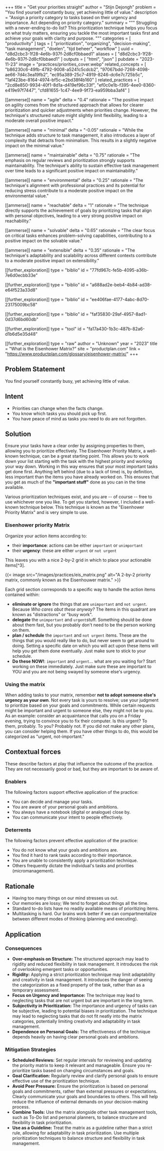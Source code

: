 +++
title = "Get your priorities straight"
author = "Stijn Dejongh"
problem = "You find yourself constantly busy, yet achieving little of value."
description = "Assign a priority category to tasks based on their urgency and importance. Act depending on priority category."
summary = """
Struggling with a never-ending to-do list? This prioritization technique helps you focus on what truly matters, 
ensuring you tackle the most important tasks first and achieve your goals with clarity and purpose.
"""
categories = [ "productivity" ]
tags = [
  "prioritization",
  "organizing",
  "decision-making",
  "task management",
  "doelen",
  "tijd beheer",
  "workflow"
]
uuid = "d8d2cbc3-1f28-4e6b-937f-2d8cf0bbaed1"
aliases = [ "d8d2cbc3-1f28-4e6b-937f-2d8cf0bbaed1" ]
outputs = [ "html", "json" ]
pubdate = "2023-11-23"
image = "practices/priorities_cover.webp"
related_concepts = [
  "b86230c6-49fb-4792-9008-a5241c5cdcb2",
  "97067bdd-7268-4098-ae66-7d4c3ea19fb2",
  "ec95a389-25c7-4919-8246-dc6e7c725b5c",
  "1af423be-8164-4974-bf5c-e2bd38f4b160"
]
related_practices = [
  "2cd8e850-9934-40f1-8d1a-d419ef96c33f",
  "ef0c0e1b-f395-4ee0-8360-e419e97f7447",
  "cfd81655-1c47-4ee9-9f73-ea959bba3af4"
]

[[ammerse]]
name = "agile"
delta = "0.4"
rationale = "The positive impact on agility comes from the structured approach that allows for clearer prioritization and quicker adjustments when priorities change. However, the technique's structured nature might slightly limit flexibility, leading to a moderate overall positive impact."

[[ammerse]]
name = "minimal"
delta = "-0.05"
rationale = "While the technique adds structure to task management, it also introduces a layer of complexity that detracts from minimalism. This results in a slightly negative impact on the minimal value."

[[ammerse]]
name = "maintainable"
delta = "0.75"
rationale = "The emphasis on regular reviews and prioritization strongly supports maintainability. The technique's ability to sustain effective task management over time leads to a significant positive impact on maintainability."

[[ammerse]]
name = "environmental"
delta = "0.25"
rationale = "The technique's alignment with professional practices and its potential for reducing stress contribute to a moderate positive impact on the environmental value."

[[ammerse]]
name = "reachable"
delta = "1"
rationale = "The technique directly supports the achievement of goals by prioritizing tasks that align with personal objectives, leading to a very strong positive impact on reachability."

[[ammerse]]
name = "solvable"
delta = "0.65"
rationale = "The clear focus on critical tasks enhances problem-solving capabilities, contributing to a positive impact on the solvable value."

[[ammerse]]
name = "extensible"
delta = "0.35"
rationale = "The technique's adaptability and scalability across different contexts contribute to a moderate positive impact on extensibility."

[[further_exploration]]
type = "biblio"
id = "77fd967c-fe5b-4095-a36b-7e6d0ecbb33e"

[[further_exploration]]
type = "biblio"
id = "a688ad2e-beb4-4b84-ad38-e64f523a33d8"

[[further_exploration]]
type = "biblio"
id = "ee406fae-4177-4abc-8d70-23175009bc58"

[[further_exploration]]
type = "biblio"
id = "faf35830-29af-4957-8ad1-0d37d6bd60db"

[[further_exploration]]
type = "tool"
id = "fa17a430-1b3c-487b-82a6-d1b6d5e35d48"

[[further_exploration]]
type = "raw"
author = "Unknown"
year = "2023"
title = "What is the Eisenhower Matrix?"
site = "productplan.com"
link = "https://www.productplan.com/glossary/eisenhower-matrix/"
+++

## Problem Statement

You find yourself constantly busy, yet achieving little of value.

## Intent

- Priorities can change when the facts change.
- You know which tasks you should pick up first.
- You have peace of mind as tasks you need to do are not forgotten.

## Solution

Ensure your tasks have a clear order by assigning properties to them, allowing you to prioritize effectively. The Eisenhower Priority Matrix, a well-known technique, can be a great starting point. This allows you to work down your list starting with the task with the highest priority and working your way down.
Working in this way ensures that your most important tasks get done first. Anything left behind (due to a lack of time) is, by definition, less important than the items you have already worked on. This ensures that you get as much of the **"important stuff"** done as you can in the time available.

Various prioritization techniques exist, and you are -- of course -- free to use whichever one you like. To get you started, however, I included a well-known technique below. This technique is known as the "Eisenhower Priority Matrix" and is very simple to use.

### Eisenhower priority Matrix

Organize your action items according to:

- their **importance**: actions can be either `important` or `unimportant`
- their **urgency**: these are either `urgent` or `not urgent`

This leaves you with a nice 2-by-2 grid in which to place your actionable items[^3].

{{< image
src="/images/practices/eis_matrix.png"
alt="A 2-by-2 priority matrix, commonly known as the Eisenhouwer matrix." >}}

Each grid section corresponds to a specific way to handle the action items contained within:

- **eliminate or ignore** the things that are `unimportant` and `not urgent`. Because _Who cares abut these anyway?_ The
  items in this quadrant are known as "distractions" or "busy work".
- **delegate** the `unimportant` and `urgent`stuff. Something should be done about them fast, but you probably don't
  need to be the person working on them.
- **plan / schedule** the `important` and `not urgent` items. These are the things that you would really like
  to do, but never seem to get around to doing. Setting a specific date on which you will act upon these items will help you get them
  done eventually. Just make sure to stick to your schedule.
- **Do these NOW!**: `important` and `urgent`... what are you waiting for? Start working on these immediately. Just make
  sure these are important to YOU and you are not being swayed by someone else's urgency.

### Using the matrix

When adding tasks to your matrix, remember **not to adopt someone else's urgency as your own**. Not every task is yours to resolve; use your judgment to prioritize based on your goals and commitments. While certain requests might be important and urgent to someone else, they might not be to you. As an example: consider an acquaintance that calls you on a Friday evening, trying to convince you to fix their computer.
Is this urgent? To them, probably. To you? Probably not. If you did not make any other plans, you can consider helping them. If you have other things to do, this would be categorized as "urgent, not-important."

## Contextual forces

These describe factors at play that influence the outcome of the practice. They are not necessarily good or bad, but they are important to be aware of.

### Enablers

The following factors support effective application of the practice:

- You can decide and manage your tasks.
- You are aware of your personal goals and ambitions.
- You always have a notebook (digital or analogue) close by.
- You can communicate your intent to people effectively.

### Deterrents

The following factors prevent effective application of the practice:

- You do not know what your goals and ambitions are.
- You find it hard to rank tasks according to their importance.
- You are unable to consistently apply a prioritization technique.
- Others frequently dictate the individual's tasks and priorities (micromanagement).

## Rationale

- Having too many things on our mind stresses us out.
- Our memories are lossy; We tend to forget about things all the time.
- Standard to-do lists have no readily available means of prioritizing items.
- Multitasking is hard. Our brains work better if we can compartmentalize between different modes of thinking (planning and executing).

## Application

### Consequences

- **Over-emphasis on Structure:** The structured approach may lead to rigidity and reduced flexibility in task management. It introduces the
  risk of overlooking emergent tasks or opportunities.
- **Rigidity:** Applying a strict prioritization technique may limit adaptability and creativity in task management. It introduces the danger of
  seeing the categorization as a fixed property of the task, rather than as a temporary assessment.
- **Focus on Urgency and Importance:** The technique may lead to neglecting tasks that are not urgent but are important in the long term.
- **Subjectivity in Prioritization:** The importance and urgency of tasks can be subjective, leading to potential biases in prioritization. The
  technique may lead to neglecting tasks that do not fit neatly into the matrix categories, potentially limiting creativity and
  adaptability in task management.
- **Dependence on Personal Goals:** The effectiveness of the technique depends heavily on having clear personal goals and ambitions.

### Mitigation Strategies

- **Scheduled Reviews:** Set regular intervals for reviewing and updating the priority matrix to keep it relevant and manageable. Ensure you
  re-prioritize tasks based on changing circumstances and goals.
- **Goal Clarification:** Regularly review and clarify personal goals to ensure effective use of the prioritization technique.
- **Avoid Peer Pressure:** Ensure the prioritization is based on personal goals and commitments, rather than external pressures or expectations.
  Clearly communicate your goals and boundaries to others. This will help reduce the influence of external demands on your
  decision-making process.
- **Combine Tools:** Use the matrix alongside other task management tools, such as To-Do list and personal planners, to balance structure
  and flexibility in task prioritization.
- **Use as a Guideline:** Treat the matrix as a guideline rather than a strict rule, allowing for adaptability in task prioritization. Use multiple
  prioritization techniques to balance structure and flexibility in task management.
